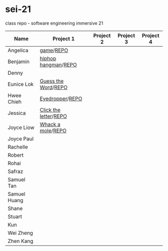 # sei-21

class repo - software engineering immersive 21

| Name | Project 1 | Project 2 | Project 3 | Project 4 |
| ---- | --------- |---------- | --------- | --------- |
|Angelica|[game](https://angelferreros.github.io/project1-game/)/[REPO](https://github.com/AngelFerreros/project1-game)
|Benjamin|[hiphop hangman](https://benjacoblee.github.io/hiphop-hangman/)/[REPO](https://github.com/benjacoblee/hiphop-hangman)
|Denny|
|Eunice Lok|[Guess the Word](https://prwhoeatsnonstop.github.io/guess-the-word-unit1-project/)/[REPO](https://github.com/prwhoeatsnonstop/guess-the-word-unit1-project)
|Hwee Chieh|[Eyedropper](https://hweechieh.github.io/eyedropper/)/[REPO](https://github.com/hweechieh/eyedropper.git)
|Jessica|[Click the letter](https://jesst8.github.io/click_the_letters/)/[REPO](https://github.com/JessT8/click_the_letters)
|Joyce Liow|[Whack a mole](http://www.joyceliow.com/Project_1/mole.html)/[REPO](https://github.com/joycemap/Project-Whack)
|Joyce Paul|
|Rachelle|
|Robert|
|Rohai|
|Safraz|
|Samuel Tan|
|Samuel Huang|
|Shane|
|Stuart|
|Kun|
|Wei Zheng|
|Zhen Kang|

